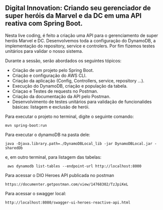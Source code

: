 ## Digital Innovation: Criando seu gerenciador de super heróis da Marvel e da DC em uma API reativa com Spring Boot.

Nesta live coding, é feito a criação uma API para o gerenciamento de super heróis Marvel e DC. Desenvolvemos toda a configuração do DynamoDB, a implementação do repository, service e controlers. Por fim fizemos testes unitários para validar o nosso sistema.

Durante a sessão, serão abordados os seguintes tópicos:

- Criação de um projeto pelo Spring Boot.
- Criação e configuração do AWS CLI.
- Criação da aplicação (Config, Controllers, service, repository ...).
- Execução do DynamoDB, criação e população da tabela.
- Criaçao e Testes de requests no Postman.
- Criação da documentação da API pelo Postman. 
- Desenvolvimento de testes unitários para validação de funcionalides básicas: listagem e exclusão de herói.

Para executar o projeto no terminal, digite o seguinte comando:

```shell script
mvn spring-boot:run
```
Para executar o dynamoDB na pasta dele:

```shell script
java -Djava.library.path=./DynamoDBLocal_lib -jar DynamoDBLocal.jar -sharedDb
```

e, em outro terminal, para listagem das tabelas:

```shell script
 aws dynamodb list-tables --endpoint-url http://localhost:8000
```

Para acessar o DIO Heroes API publicada no postman
```shell script
https://documenter.getpostman.com/view/14768302/TzJpiKeL
```

Para acessar o swagger local:

```shell script
http://localhost:8080/swagger-ui-heroes-reactive-api.html
```
